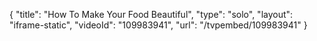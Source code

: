 {
    "title": "How To Make Your Food Beautiful",
    "type": "solo",
    "layout": "iframe-static",
    "videoId": "109983941",
    "url": "\/tvpembed\/109983941"
}